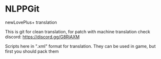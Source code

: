 # NLPPGit
newLovePlus+ translation

This is git for clean translation, for patch with machine translation check discord:
https://discord.gg/G8RjAXM

Scripts here in ".xml" format for translation.
They can be used in game, but first you should pack them
